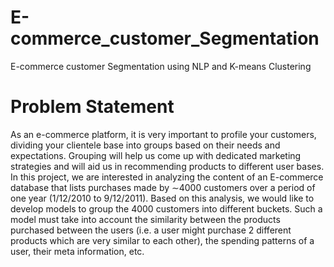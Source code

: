 # E-commerce_customer_Segmentation
E-commerce customer Segmentation using NLP and K-means Clustering

# Problem Statement
As an e-commerce platform, it is very important to profile your customers, dividing your clientele base into groups based on their needs and expectations. Grouping will help us come up with dedicated marketing strategies and will aid us in recommending products to different user bases. In this project, we are interested in analyzing the content of an E-commerce database that lists purchases made by ∼4000 customers over a period of one year (1/12/2010 to 9/12/2011). Based on this analysis, we would like to develop models to group the 4000 customers into different buckets. Such a model must take into account the similarity between the products purchased between the users (i.e. a user might purchase 2 different products which are very similar to each other), the spending patterns of a user, their meta information, etc. 
